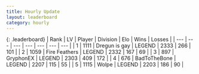 ```yaml
---
title: Hourly Update
layout: leaderboard
category: hourly
---
```


{: .leaderboard}
| Rank | LV | Player | Division | Elo | Wins | Losses |
| --- | --- | --- | --- | --- | --- | --- |
| <span data-change="0">1</span> | 1111 | <span title="ID: 203132">Dregun is gay</span> | LEGEND | <span data-change="0">2333</span> | <span data-change="0">266</span> | <span data-change="0">101</span> |
| <span data-change="0">2</span> | 1059 | <span title="ID: 357425">Fire Feathers</span> | LEGEND | <span data-change="0">2332</span> | <span data-change="0">167</span> | <span data-change="0">69</span> |
| <span data-change="0">3</span> | 897 | <span title="ID: 315148">GryphonEX</span> | LEGEND | <span data-change="0">2303</span> | <span data-change="0">409</span> | <span data-change="0">172</span> |
| <span data-change="0">4</span> | 676 | <span title="ID: 391169">BadToTheBone</span> | LEGEND | <span data-change="-24">2207</span> | <span data-change="0">115</span> | <span data-change="2">55</span> |
| <span data-change="0">5</span> | 1115 | <span title="ID: 204953">Wolpe</span> | LEGEND | <span data-change="0">2203</span> | <span data-change="0">186</span> | <span data-change="0">90</span> |